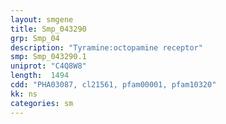 ```yaml
---
layout: smgene
title: Smp_043290
grp: Smp_04
description: "Tyramine:octopamine receptor"
smp: Smp_043290.1
uniprot: "C4Q8W8"
length:  1494
cdd: "PHA03087, cl21561, pfam00001, pfam10320"
kk: ns
categories: sm
---
```

